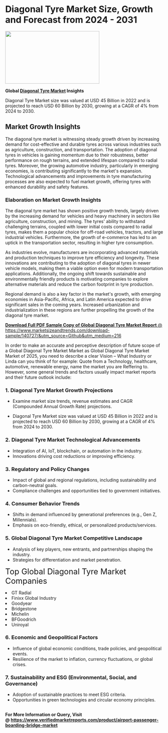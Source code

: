 <H1>Diagonal Tyre Market Size, Growth and Forecast from 2024 - 2031</H1><img class="aligncenter size-medium wp-image-584254" src="https://thirdeyenews.in/wp-content/uploads/2024/09/Global-Market-Research-300x168.jpeg" alt="" width="300" height="168" /><p><strong>Global&nbsp;<a href="https://www.marketsizeandtrends.com/download-sample/140727/&amp;utm_source=Github&utm_medium=216">Diagonal Tyre Market</a> Insights</strong></p><p>Diagonal Tyre Market size was valued at USD 45 Billion in 2022 and is projected to reach USD 60 Billion by 2030, growing at a CAGR of 4% from 2024 to 2030.</p><p><h2>Market Growth Insights</h2> <p>The diagonal tyre market is witnessing steady growth driven by increasing demand for cost-effective and durable tyres across various industries such as agriculture, construction, and transportation. The adoption of diagonal tyres in vehicles is gaining momentum due to their robustness, better performance on rough terrains, and extended lifespan compared to radial tyres. Moreover, the growing automotive industry, particularly in emerging economies, is contributing significantly to the market's expansion. Technological advancements and improvements in tyre manufacturing processes are also expected to fuel market growth, offering tyres with enhanced durability and safety features.</p> <p><a href="#"></a></p> <h3>Elaboration on Market Growth Insights</h3> <p>The diagonal tyre market has shown positive growth trends, largely driven by the increasing demand for vehicles and heavy machinery in sectors like agriculture, construction, and mining. The tyres' ability to withstand challenging terrains, coupled with lower initial costs compared to radial tyres, makes them a popular choice for off-road vehicles, tractors, and large industrial vehicles. Furthermore, the growth of e-commerce has led to an uptick in the transportation sector, resulting in higher tyre consumption.</p> <p>As industries evolve, manufacturers are incorporating advanced materials and production techniques to improve tyre efficiency and longevity. These innovations are contributing to the adoption of diagonal tyres in newer vehicle models, making them a viable option even for modern transportation applications. Additionally, the ongoing shift towards sustainable and environmentally friendly products is motivating companies to explore alternative materials and reduce the carbon footprint in tyre production.</p> <p>Regional demand is also a key factor in the market's growth, with emerging economies in Asia-Pacific, Africa, and Latin America expected to drive significant sales in the coming years. Increased urbanization and industrialization in these regions are further propelling the growth of the diagonal tyre market.</p> <p><a href="#"></p><p><span class=""><strong>Download Full PDF Sample Copy of Global Diagonal Tyre Market Report</strong> @ <a href="https://www.marketsizeandtrends.com/download-sample/140727/&amp;utm_source=Github&utm_medium=216" target="_blank">https://www.marketsizeandtrends.com/download-sample/140727/&amp;utm_source=Github&utm_medium=216</a></span></p><p>In order to make an accurate and perceptive description of future scope of a Global&nbsp;Diagonal Tyre Market Market as Global&nbsp;Diagonal Tyre Market Market of 2025, you need to describe a clear Vision &ndash; What Industry or Linda can you think of for example: Quote from a Technology, healthcare, automotive, renewable energy, name the market you are Reffering to. However, some general trends and factors usually impact market reports and their future outlook include:</p><h3>1.&nbsp;<strong>Diagonal Tyre Market Growth Projections</strong></h3><ul><li>Examine market size trends, revenue estimates and CAGR (Compounded Annual Growth Rate) projections.</li><li><p>Diagonal Tyre Market size was valued at USD 45 Billion in 2022 and is projected to reach USD 60 Billion by 2030, growing at a CAGR of 4% from 2024 to 2030.</p></li></ul><h3>2.&nbsp;<strong>Diagonal Tyre Market Technological Advancements</strong></h3><ul><li>Integration of AI, IoT, blockchain, or automation in the industry.</li><li>Innovations driving cost reductions or improving efficiency.</li></ul><h3>3.&nbsp;<strong>Regulatory and Policy Changes</strong></h3><ul><li>Impact of global and regional regulations, including sustainability and carbon-neutral goals.</li><li>Compliance challenges and opportunities tied to government initiatives.</li></ul><h3>4.&nbsp;<strong>Consumer Behavior Trends</strong></h3><ul><li>Shifts in demand influenced by generational preferences (e.g., Gen Z, Millennials).</li><li>Emphasis on eco-friendly, ethical, or personalized products/services.</li></ul><h3>5.&nbsp;<strong>Global Diagonal Tyre Market Competitive Landscape</strong></h3><ul><li>Analysis of key players, new entrants, and partnerships shaping the industry.</li><li>Strategies for differentiation and market penetration.</li></ul><p data-pm-slice="1 1 []"><span style="color: inherit; font-family: inherit; font-size: 25px;">Top Global Diagonal Tyre Market Companies</span></p><div class="" data-test-id=""><p><li>GT Radial</li><li> Finixx Global Industry</li><li> Goodyear</li><li> Bridgestone</li><li> Michelin</li><li> BFGoodrich</li><li> Uniroyal</li></p></div><h3>6.&nbsp;<strong>Economic and Geopolitical Factors</strong></h3><ul><li>Influence of global economic conditions, trade policies, and geopolitical events.</li><li>Resilience of the market to inflation, currency fluctuations, or global crises.</li></ul><h3>7.&nbsp;<strong>Sustainability and ESG (Environmental, Social, and Governance)</strong></h3><ul><li>Adoption of sustainable practices to meet ESG criteria.</li><li>Opportunities in green technologies and circular economy principles.</li></ul><h2><strong style="font-size: 14px;">For More Information or Query, Visit @&nbsp;</strong><a style="background-color: #ffffff; font-size: 14px;" href="https://www.marketsizeandtrends.com/report/diagonal-tyre-market/" target="_blank">https://www.verifiedmarketreports.com/product/airport-passenger-boarding-bridge-market</a></h2>
